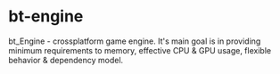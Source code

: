# bt-engine
bt_Engine - crossplatform game engine. It's main goal is in providing minimum requirements to memory, effective CPU &amp; GPU usage, flexible behavior &amp; dependency model.
